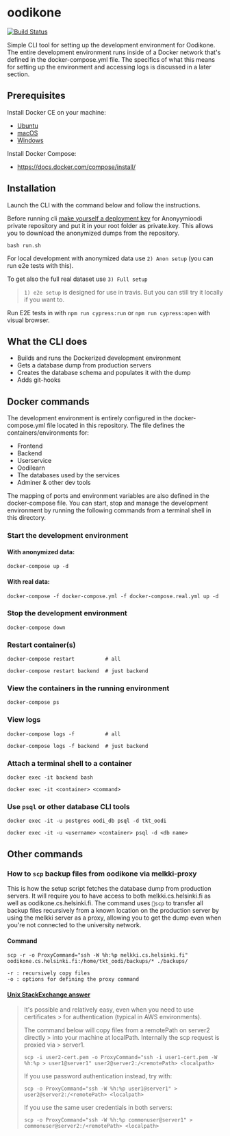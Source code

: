 # oodikone

[![Build Status](https://travis-ci.org/UniversityOfHelsinkiCS/oodikone.svg?branch=master)](https://travis-ci.org/UniversityOfHelsinkiCS/oodikone)

Simple CLI tool for setting up the development environment for Oodikone. The entire development environment runs inside of a Docker network that's defined in the docker-compose.yml file. The specifics of what this means for setting up the environment and accessing logs is discussed in a later section.

## Prerequisites
Install Docker CE on your machine:

- [Ubuntu](https://docs.docker.com/install/linux/docker-ce/ubuntu/)
- [macOS](https://docs.docker.com/docker-for-mac/install/)
- [Windows](https://docs.docker.com/docker-for-windows/install/)

Install Docker Compose:

- https://docs.docker.com/compose/install/

## Installation

Launch the CLI with the command below and follow the instructions.

Before running cli [make yourself a deployment key](https://developer.github.com/v3/guides/managing-deploy-keys/#setup-2) for Anonyymioodi private repository and put it in your root folder as private.key. This allows you to download the anonymized dumps from the repository.

```
bash run.sh
```


For local development with anonymized data use `2) Anon setup` (you can run e2e tests with this).

To get also the full real dataset use `3) Full setup`

> `1) e2e setup` is designed for use in travis. But you can still try it locally if you want to.

Run E2E tests in with `npm run cypress:run` or `npm run cypress:open` with visual browser.

## What the CLI does
- Builds and runs the Dockerized development environment
- Gets a database dump from production servers
- Creates the database schema and populates it with the dump
- Adds git-hooks

## Docker commands

The development environment is entirely configured in the docker-compose.yml file located in this repository. The file defines the containers/environments for:
- Frontend
- Backend
- Userservice
- Oodilearn
- The databases used by the services
- Adminer & other dev tools

The mapping of ports and environment variables are also defined in the docker-compose file. You can start, stop and manage the development environment by running the following commands from a terminal shell in this directory.

### Start the development environment

#### With anonymized data:

```
docker-compose up -d
```

#### With real data:

```
docker-compose -f docker-compose.yml -f docker-compose.real.yml up -d
```


### Stop the development environment
```
docker-compose down
```

### Restart container(s)

```
docker-compose restart          # all

docker-compose restart backend  # just backend
```

### View the containers in the running environment
```
docker-compose ps
```

### View logs


```
docker-compose logs -f          # all

docker-compose logs -f backend  # just backend
```



### Attach a terminal shell to a container
```
docker exec -it backend bash

docker exec -it <container> <command>
```

### Use `psql` or other database CLI tools
```
docker exec -it -u postgres oodi_db psql -d tkt_oodi

docker exec -it -u <username> <container> psql -d <db name>
```

## Other commands

### How to `scp` backup files from oodikone via melkki-proxy

This is how the setup script fetches the database dump from production servers. It will require you to have access to both melkki.cs.helsinki.fi as well as oodikone.cs.helsinki.fi. The command uses `scp` to transfer all backup files recursively from a known location on the production server by using the melkki server as a proxy, allowing you to get the dump even when you're not connected to the university network.

#### Command
```
scp -r -o ProxyCommand="ssh -W %h:%p melkki.cs.helsinki.fi" oodikone.cs.helsinki.fi:/home/tkt_oodi/backups/* ./backups/

-r : recursively copy files
-o : options for defining the proxy command
```

#### [Unix StackExchange answer](https://unix.stackexchange.com/questions/355640/how-to-scp-via-an-intermediate-machine)

> It's possible and relatively easy, even when you need to use certificates > for authentication (typical in AWS environments).
>
> The command below will copy files from a remotePath on server2 directly > into your machine at localPath. Internally the scp request is proxied via > server1.
>
> ```
> scp -i user2-cert.pem -o ProxyCommand="ssh -i user1-cert.pem -W %h:%p > user1@server1" user2@server2:/<remotePath> <localpath>
> ```
>
> If you use password authentication instead, try with:
>
>  ```
> scp -o ProxyCommand="ssh -W %h:%p user1@server1" > user2@server2:/<remotePath> <localpath>
> ```
>
> If you use the same user credentials in both servers:
>
> ```
> scp -o ProxyCommand="ssh -W %h:%p commonuser@server1" > commonuser@server2:/<remotePath> <localpath>
> ```
